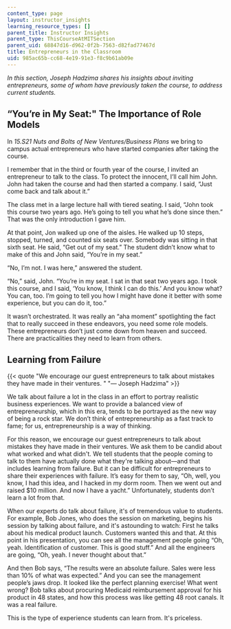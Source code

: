 ```yaml
---
content_type: page
layout: instructor_insights
learning_resource_types: []
parent_title: Instructor Insights
parent_type: ThisCourseAtMITSection
parent_uid: 68847d16-d962-0f2b-7563-d82fad77467d
title: Entrepreneurs in the Classroom
uid: 985ac65b-cc68-4e19-91e3-f8c9b61ab09e
---
```


_In this section, Joseph Hadzima shares his insights about inviting entrepreneurs, some of whom have previously taken the course, to address current students._

“You’re in My Seat:" The Importance of Role Models
--------------------------------------------------

In _15.S21 Nuts and Bolts of New Ventures/Business Plans_ we bring to campus actual entrepreneurs who have started companies after taking the course.

I remember that in the third or fourth year of the course, I invited an entrepreneur to talk to the class. To protect the innocent, I’ll call him John. John had taken the course and had then started a company. I said, “Just come back and talk about it.”

The class met in a large lecture hall with tiered seating. I said, “John took this course two years ago. He’s going to tell you what he’s done since then.” That was the only introduction I gave him.

At that point, Jon walked up one of the aisles. He walked up 10 steps, stopped, turned, and counted six seats over. Somebody was sitting in that sixth seat. He said, “Get out of my seat.” The student didn’t know what to make of this and John said, “You’re in my seat.”

“No, I’m not. I was here,” answered the student.

“No,” said, John. “You’re in my seat. I sat in that seat two years ago. I took this course, and I said, ‘You know, I think I can do this.’ And you know what? You can, too. I’m going to tell you how I might have done it better with some experience, but you can do it, too.”

It wasn’t orchestrated. It was really an “aha moment” spotlighting the fact that to really succeed in these endeavors, you need some role models. These entrepreneurs don’t just come down from heaven and succeed. There are practicalities they need to learn from others.

Learning from Failure
---------------------

{{< quote "We encourage our guest entrepreneurs to talk about mistakes they have made in their ventures. " "— Joseph Hadzima" >}}

We talk about failure a lot in the class in an effort to portray realistic business experiences. We want to provide a balanced view of entrepreneurship, which in this era, tends to be portrayed as the new way of being a rock star. We don’t think of entrepreneurship as a fast track to fame; for us, entrepreneurship is a way of thinking. 

For this reason, we encourage our guest entrepreneurs to talk about mistakes they have made in their ventures. We ask them to be candid about what worked and what didn't. We tell students that the people coming to talk to them have actually done what they're talking about—and that includes learning from failure. But it can be difficult for entrepreneurs to share their experiences with failure. It’s easy for them to say, “Oh, well, you know, I had this idea, and I hacked in my dorm room. Then we went out and raised $10 million. And now I have a yacht.” Unfortunately, students don’t learn a lot from that.

When our experts do talk about failure, it's of tremendous value to students. For example, Bob Jones, who does the session on marketing, begins his session by talking about failure, and it's astounding to watch: First he talks about his medical product launch. Customers wanted this and that. At this point in his presentation, you can see all the management people going “Oh, yeah. Identification of customer. This is good stuff.” And all the engineers are going, “Oh, yeah. I never thought about that.”

And then Bob says, “The results were an absolute failure. Sales were less than 10% of what was expected.” And you can see the management people’s jaws drop. It looked like the perfect planning exercise! What went wrong? Bob talks about procuring Medicaid reimbursement approval for his product in 48 states, and how this process was like getting 48 root canals. It was a real failure.

This is the type of experience students can learn from. It's priceless.